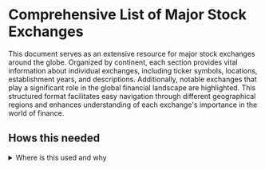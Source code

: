 # Comprehensive List of Major Stock Exchanges

This document serves as an extensive resource for major stock exchanges around the globe. Organized by continent, each section provides vital information about individual exchanges, including ticker symbols, locations, establishment years, and descriptions. Additionally, notable exchanges that play a significant role in the global financial landscape are highlighted. This structured format facilitates easy navigation through different geographical regions and enhances understanding of each exchange's importance in the world of finance.

## Hows this needed 
<details>
<summary>Where is this used and why</summary>
## Lines 28-87 explains this line of code this is a wip but will eventually keep a curated list of all exchanges 
#----------------------------------------------------------
def fetch_stock_symbols_from_exchange(exchange="^GSPC"):
    try:
        # Fetching symbols based on the specified exchange
        exchange_ticker = yf.Ticker(exchange)
        symbols = exchange_ticker.info.get('components', [])
#----------------------------------------------------------

in current use will return this 

"""
No symbols fetched from the exchange. Using a default list.
404 Client Error: Not Found for url: https://query2.finance.yahoo.com/v10/finance/quoteSummary/ATVI?modules=financialData%2CquoteType%2CdefaultKeyStatistics%2CassetProfile%2CsummaryDetail&corsDomain=finance.yahoo.com&formatted=false&symbol=ATVI&crumb=ksfhJG9xSJs
404 Client Error: Not Found for url: https://query2.finance.yahoo.com/v10/finance/quoteSummary/PXD?modules=financialData%2CquoteType%2CdefaultKeyStatistics%2CassetProfile%2CsummaryDetail&corsDomain=finance.yahoo.com&formatted=false&symbol=PXD&crumb=ksfhJG9xSJs
Added 100 stock symbols to the cache.
"""
this is currently expected behaivior until a reliable alternitive is found the 100 stocks being added are in the cache or already found 


## Notable Exchanges
<details>
<summary>Click to view notable exchanges</summary>

### Intercontinental Exchange (ICE)
- **Ticker**: ^ICE
- **Location**: Atlanta, USA
- **Established**: 2000
- **Description**: An operator of global exchanges and clearing houses, ICE is known for its trading in commodities and financial derivatives. It also owns the NYSE, making it a significant player in the global financial market.

### CME Group
- **Ticker**: ^CME
- **Location**: Chicago, USA
- **Established**: 1898
- **Description**: The world's largest financial derivatives exchange, CME Group offers a wide range of futures and options products. It facilitates trading across various asset classes, including commodities, equities, and interest rates.

### Singapore Exchange (SGX)
- **Ticker**: ^STI
- **Location**: Singapore
- **Established**: 1999
- **Description**: SGX is a key financial hub in Asia, featuring a diverse range of international listings and trading products. It offers unique financial instruments such as REITs (Real Estate Investment Trusts) and ETFs (Exchange-Traded Funds).

### Hong Kong Exchanges and Clearing Limited (HKEX)
- **Ticker**: ^HSI
- **Location**: Hong Kong
- **Established**: 1891
- **Description**: HKEX is a major global financial center, known for its vibrant market and significant international participation. It hosts a diverse range of companies, particularly in the financial and real estate sectors.

</details>

## North America
<details>
<summary>Click to expand North America</summary>

### New York Stock Exchange (NYSE)
- **Ticker**: ^NYA
- **Location**: New York City, USA
- **Established**: 1817
- **Description**: The NYSE is the largest stock exchange in the world by market capitalization, hosting a wide range of large-cap companies across various sectors. It operates on a hybrid model, combining traditional floor trading with electronic trading.

### NASDAQ Stock Market
- **Ticker**: ^IXIC
- **Location**: New York City, USA
- **Established**: 1971
- **Description**: Known for its high concentration of technology and growth-oriented companies, NASDAQ was the first electronic stock market. It features major tech giants such as Apple, Microsoft, and Amazon.

### Toronto Stock Exchange (TSX)
- **Ticker**: ^GSPTSE
- **Location**: Toronto, Canada
- **Established**: 1861
- **Description**: The TSX is Canada's largest stock exchange, featuring a diverse array of sectors, including mining, energy, and technology. It plays a crucial role in raising capital for companies in these industries.

### Mexican Stock Exchange (BMV)
- **Ticker**: ^MXX
- **Location**: Mexico City, Mexico
- **Established**: 1894
- **Description**: The BMV is the main stock exchange in Mexico, offering a wide range of financial instruments. It has seen increasing foreign investment and is pivotal in Latin America's economic landscape.

### Chicago Stock Exchange (CHX)
- **Ticker**: ^CHX
- **Location**: Chicago, USA
- **Established**: 1882
- **Description**: The CHX focuses on the trading of securities and is known for its efficient and rapid execution of trades, making it a favorite among institutional investors.

</details>

## Europe
<details>
<summary>Click to expand Europe</summary>

### London Stock Exchange (LSE)
- **Ticker**: ^FTSE
- **Location**: London, United Kingdom
- **Established**: 1801
- **Description**: One of the oldest stock exchanges in the world, the LSE features a wide range of international companies and is known for its significant influence on global finance. It provides a platform for trading a diverse array of financial products.

### Deutsche Börse (Frankfurt Stock Exchange)
- **Ticker**: ^DAX
- **Location**: Frankfurt, Germany
- **Established**: 1585
- **Description**: A major European stock exchange, primarily focused on blue-chip stocks. The DAX index represents the 30 largest German companies and serves as a barometer for the German economy.

### Euronext
- **Ticker**: ^Euronext
- **Location**: Multiple countries in Western Europe (Amsterdam, Brussels, Lisbon)
- **Established**: 2000
- **Description**: A pan-European stock exchange representing several countries, Euronext facilitates cross-border trading and offers a wide range of financial products across its various locations.

### SIX Swiss Exchange
- **Ticker**: ^SSMI
- **Location**: Zurich, Switzerland
- **Established**: 1850
- **Description**: Known for trading Swiss blue-chip stocks, the SIX Swiss Exchange offers a wide variety of investment products, including derivatives and exchange-traded funds.

### Borsa Italiana
- **Ticker**: ^FTSE MIB
- **Location**: Milan, Italy
- **Established**: 1808
- **Description**: The main stock exchange in Italy, Borsa Italiana features a wide array of domestic and international listings. It is known for its strong emphasis on corporate governance.

</details>

## Asia
<details>
<summary>Click to expand Asia</summary>

### Tokyo Stock Exchange (TSE)
- **Ticker**: ^N225
- **Location**: Tokyo, Japan
- **Established**: 1878
- **Description**: The largest stock exchange in Japan, the TSE hosts many prominent companies and is known for its efficiency and transparency. The Nikkei 225 index is one of the most followed stock market indices globally.

### Shanghai Stock Exchange (SSE)
- **Ticker**: ^SSE
- **Location**: Shanghai, China
- **Established**: 1990
- **Description**: One of the largest stock exchanges in Asia, focusing primarily on companies from mainland China. It has a growing international presence and a significant impact on global markets.

### Hong Kong Stock Exchange (HKEX)
- **Ticker**: ^HSI
- **Location**: Hong Kong
- **Established**: 1891
- **Description**: A major financial hub in Asia, HKEX is known for its international reach and diverse investment opportunities. It features numerous foreign listings, making it an attractive market for global investors.

### National Stock Exchange of India (NSE)
- **Ticker**: ^NSEI
- **Location**: Mumbai, India
- **Established**: 1992
- **Description**: One of the leading stock exchanges in India, the NSE is known for its electronic trading platform and innovation in financial products, including derivatives and index funds.

### Korea Exchange (KRX)
- **Ticker**: ^KOSPI
- **Location**: Busan, South Korea
- **Established**: 1956
- **Description**: The main stock exchange in South Korea, the KRX features a diverse range of companies and is integral to the region's economy.

</details>

## Oceania
<details>
<summary>Click to expand Oceania</summary>

### Australian Securities Exchange (ASX)
- **Ticker**: ^AXJO
- **Location**: Sydney, Australia
- **Established**: 1987
- **Description**: The primary stock exchange in Australia, the ASX features diverse sectors such as mining, banking, and technology. It is known for its strong regulatory framework and investor protections.

### New Zealand Exchange (NZX)
- **Ticker**: ^NZX
- **Location**: Wellington, New Zealand
- **Established**: 1974
- **Description**: The main stock exchange in New Zealand, the NZX provides a platform for local companies and foreign listings. It is known for its focus on sustainability and green investments.

</details>

## Africa
<details>
<summary>Click to expand Africa</summary>

### Johannesburg Stock Exchange (JSE)
- **Ticker**: ^JSE
- **Location**: Johannesburg, South Africa
- **Established**: 1887
- **Description**: The largest stock exchange in Africa, the JSE features a diverse range of listed companies, including major mining firms. It plays a crucial role in the economic development of the region.

### Nairobi Securities Exchange (NSE)
- **Ticker**: ^NSE
- **Location**: Nairobi, Kenya
- **Established**: 1954
- **Description**: The leading stock exchange in East Africa, the NSE facilitates investment in local companies and promotes capital market growth, playing a key role in the Kenyan economy.

### Egyptian Exchange (EGX)
- **Ticker**: ^EGX30
- **Location**: Cairo, Egypt
- **Established**: 1883
- **Description**: One of the oldest stock exchanges in Africa, the EGX provides a platform for trading in a variety of securities, including stocks, bonds, and derivatives.

### Casablanca Stock Exchange (CSE)
- **Ticker**: ^MASI
- **Location**: Casablanca, Morocco
- **Established**: 1929
- **Description**: The primary stock exchange in Morocco, the CSE is known for its diverse range of listed companies and efforts to attract foreign investment.

</details>

## South America
<details>
<summary>Click to expand South America</summary>

### B3 (Brazil Stock Exchange)
- **Ticker**: ^BOVESPA
- **Location**: São Paulo, Brazil
- **Established**: 1890
- **Description**: The main stock exchange in Brazil, B3 features a wide range of companies in various sectors, including finance, commodities, and technology. It is a key player in the Latin American financial market.

### Buenos Aires Stock Exchange (BCBA)
- **Ticker**: ^BYMA
- **Location**: Buenos Aires, Argentina
- **Established**: 1854
- **Description**: The primary stock exchange in Argentina, the BCBA provides a platform for trading stocks, bonds, and other securities, playing a critical role in the country's economy.

### Santiago Stock Exchange (BCS)
- **Ticker**: ^IPSA
- **Location**: Santiago, Chile
- **Established**: 1893
- **Description**: The main stock exchange in Chile, the BCS is known for trading in a variety of sectors, including mining, banking, and agriculture.

### Lima Stock Exchange (BVL)
- **Ticker**: ^S&P/BVL
- **Location**: Lima, Peru
- **Established**: 1860
- **Description**: The main stock exchange in Peru, the BVL features a wide range of local and international companies and has been increasingly attracting foreign investment.

</details>


## Full list
<details>
<summary>Click to view full list of exchanes </summary>
```
- **^NYA**: New York Stock Exchange (NYSE)
```

```
- **^IXIC**: NASDAQ Stock Market
```

```
- **^GSPTSE**: Toronto Stock Exchange (TSX)
```

```
- **^MXX**: Mexican Stock Exchange (BMV)
```

```
- **^CHX**: Chicago Stock Exchange (CHX)
```

```
- **^FTSE**: London Stock Exchange (LSE)
```

```
- **^DAX**: Deutsche Börse (Frankfurt Stock Exchange)
```

```
- **^Euronext**: Euronext
```

```
- **^SSMI**: SIX Swiss Exchange
```

```
- **^FTSE MIB**: Borsa Italiana
```

```
- **^N225**: Tokyo Stock Exchange (TSE)
```

```
- **^SSE**: Shanghai Stock Exchange (SSE)
```

```
- **^HSI**: Hong Kong Stock Exchange (HKEX)
```

```
- **^NSEI**: National Stock Exchange of India (NSE)
```

```
- **^KOSPI**: Korea Exchange (KRX)
```

```
- **^AXJO**: Australian Securities Exchange (ASX)
```

```
- **^NZX**: New Zealand Exchange (NZX)
```

```
- **^JSE**: Johannesburg Stock Exchange (JSE)
```

```
- **^NSE**: Nairobi Securities Exchange (NSE)
```

```
- **^EGX30**: Egyptian Exchange (EGX)
```

```
- **^MASI**: Casablanca Stock Exchange (CSE)
```

```
- **^BOVESPA**: B3 (Brazil Stock Exchange)
```

```
- **^BYMA**: Buenos Aires Stock Exchange (BCBA)
```

```
- **^IPSA**: Santiago Stock Exchange (BCS)
```

```
- **^S&P/BVL**: Lima Stock Exchange (BVL)
``` 


